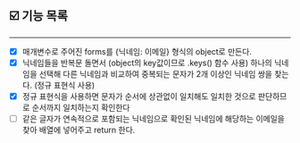 ## ☑️ 기능 목록
---
- [x] 매개변수로 주어진 forms를 {닉네임: 이메일} 형식의 object로 만든다.
- [x] 닉네임들을 반복문 돌면서 (object의 key값이므로 .keys() 함수 사용) 하나의 닉네임을 선택해 다른 닉네임과 비교하여 중복되는 문자가 2개 이상인 닉네임 쌍을 찾는다. (정규 표현식 사용) 
- [x] 정규 표현식을 사용하면 문자가 순서에 상관없이 일치해도 일치한 것으로 판단하므로 순서까지 일치하는지 확인한다
- [ ] 같은 글자가 연속적으로 포함되는 닉네임으로 확인된 닉네임에 해당하는 이메일을 찾아 배열에 넣어주고 return 한다.